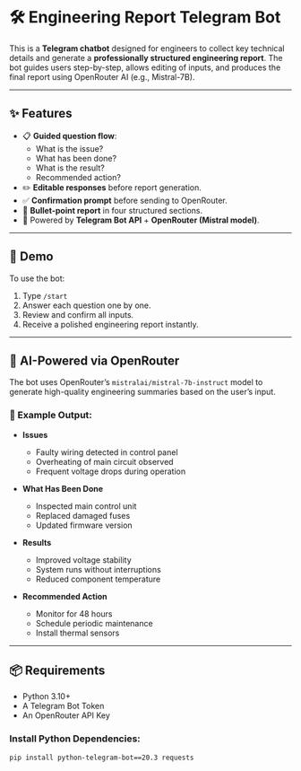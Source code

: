 # 🛠️ Engineering Report Telegram Bot

This is a **Telegram chatbot** designed for engineers to collect key technical details and generate a **professionally structured engineering report**. The bot guides users step-by-step, allows editing of inputs, and produces the final report using OpenRouter AI (e.g., Mistral-7B).

---

## ✨ Features

- 📋 **Guided question flow**:
  - What is the issue?
  - What has been done?
  - What is the result?
  - Recommended action?
- ✏️ **Editable responses** before report generation.
- ✅ **Confirmation prompt** before sending to OpenRouter.
- 📄 **Bullet-point report** in four structured sections.
- 🤖 Powered by **Telegram Bot API** + **OpenRouter (Mistral model)**.

---

## 🚀 Demo

To use the bot:

1. Type `/start`
2. Answer each question one by one.
3. Review and confirm all inputs.
4. Receive a polished engineering report instantly.

---

## 🧠 AI-Powered via OpenRouter

The bot uses OpenRouter’s `mistralai/mistral-7b-instruct` model to generate high-quality engineering summaries based on the user’s input.

### 📝 Example Output:

- **Issues**
  - Faulty wiring detected in control panel
  - Overheating of main circuit observed
  - Frequent voltage drops during operation

- **What Has Been Done**
  - Inspected main control unit
  - Replaced damaged fuses
  - Updated firmware version

- **Results**
  - Improved voltage stability
  - System runs without interruptions
  - Reduced component temperature

- **Recommended Action**
  - Monitor for 48 hours
  - Schedule periodic maintenance
  - Install thermal sensors

---

## 📦 Requirements

- Python 3.10+
- A Telegram Bot Token
- An OpenRouter API Key

### Install Python Dependencies:

```bash
pip install python-telegram-bot==20.3 requests
